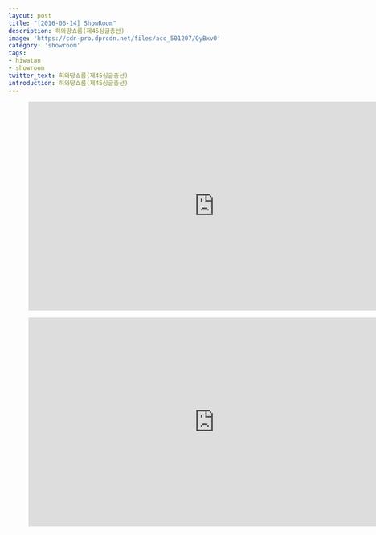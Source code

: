 ```yaml
---
layout: post
title: "[2016-06-14] ShowRoom"
description: 히와땅쇼룸(제45싱글총선)
image: 'https://cdn-pro.dprcdn.net/files/acc_501207/QyBxvO'
category: 'showroom'
tags:
- hiwatan
- showroom
twitter_text: 히와땅쇼룸(제45싱글총선)
introduction: 히와땅쇼룸(제45싱글총선)
---
```

<figure class="video_container">
<iframe width="740" height="416" src="https://serviceapi.nmv.naver.com/flash/convertIframeTag.nhn?vid=B564A47FD4024F60646DE22ACD712EEDCC1F&outKey=V1210ed1233ec7fdaed07c10964006b52b35cb1fc383c89088523c10964006b52b35c" frameborder="no" scrolling="no" webkitallowfullscreen mozallowfullscreen allowfullscreen></iframe>
</figure>

<figure class="video_container">
<iframe width="740" height="416" src="https://serviceapi.nmv.naver.com/flash/convertIframeTag.nhn?vid=DFBDA97EEC1505EF59DCA260D57B8B58C645&outKey=V125c9fb061e596c1a2507a403350873d2a29830eeab7235146cd7a403350873d2a29" frameborder="no" scrolling="no" webkitallowfullscreen mozallowfullscreen allowfullscreen></iframe>
</figure>
